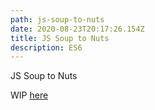 ```yaml
---
path: js-soup-to-nuts
date: 2020-08-23T20:17:26.154Z
title: JS Soup to Nuts
description: ES6
---
```

JS Soup to Nuts

WIP [here](https://github.com/mhackersu/react-js-overview/tree/foundations)
